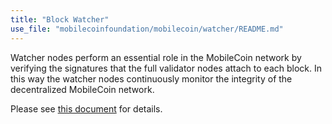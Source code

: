 ```yaml
---
title: "Block Watcher"
use_file: "mobilecoinfoundation/mobilecoin/watcher/README.md"
---
```

Watcher nodes perform an essential role in the MobileCoin network by verifying the signatures that the full validator nodes attach to each block. In this way the watcher nodes continuously monitor the integrity of the decentralized MobileCoin network.

Please see [this document](https://github.com/mobilecoinfoundation/mobilecoin/blob/master/watcher/README.md) for details.
